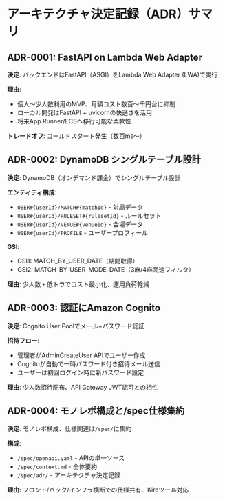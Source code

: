# アーキテクチャ決定記録（ADR）サマリ

## ADR-0001: FastAPI on Lambda Web Adapter

**決定**: バックエンドはFastAPI（ASGI）をLambda Web Adapter (LWA)で実行

**理由**:
- 個人～少人数利用のMVP、月額コスト数百〜千円台に抑制
- ローカル開発はFastAPI + uvicornの快適さを活用
- 将来App Runner/ECSへ移行可能な柔軟性

**トレードオフ**: コールドスタート発生（数百ms〜）

## ADR-0002: DynamoDB シングルテーブル設計

**決定**: DynamoDB（オンデマンド課金）でシングルテーブル設計

**エンティティ構成**:
- `USER#{userId}/MATCH#{matchId}` - 対局データ
- `USER#{userId}/RULESET#{rulesetId}` - ルールセット
- `USER#{userId}/VENUE#{venueId}` - 会場データ
- `USER#{userId}/PROFILE` - ユーザープロフィール

**GSI**:
- GSI1: MATCH_BY_USER_DATE（期間取得）
- GSI2: MATCH_BY_USER_MODE_DATE（3麻/4麻高速フィルタ）

**理由**: 少人数・低トラでコスト最小化、運用負荷軽減

## ADR-0003: 認証にAmazon Cognito

**決定**: Cognito User Poolでメール+パスワード認証

**招待フロー**:
- 管理者がAdminCreateUser APIでユーザー作成
- Cognitoが自動で一時パスワード付き招待メール送信
- ユーザーは初回ログイン時に新パスワード設定

**理由**: 少人数招待配布、API Gateway JWT認可との相性

## ADR-0004: モノレポ構成と/spec仕様集約

**決定**: モノレポ構成、仕様関連は`/spec/`に集約

**構成**:
- `/spec/openapi.yaml` - APIの単一ソース
- `/spec/context.md` - 全体要約
- `/spec/adr/` - アーキテクチャ決定記録

**理由**: フロント/バック/インフラ横断での仕様共有、Kiroツール対応